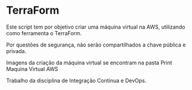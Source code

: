 # TerraForm

Este script tem por objetivo criar uma máquina virtual na AWS, utilizando como ferramenta o TerraForm.

Por questões de segurança, não serão compartilhados a chave pública e privada.

Imagens da criação da máquina virtual se encontram na pasta Print Maquina Virtual AWS

Trabalho da disciplina de Integração Continua e DevOps.
